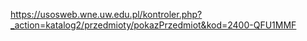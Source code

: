 https://usosweb.wne.uw.edu.pl/kontroler.php?_action=katalog2/przedmioty/pokazPrzedmiot&kod=2400-QFU1MMF

